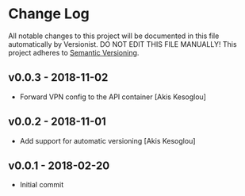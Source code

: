 # Change Log

All notable changes to this project will be documented in this file
automatically by Versionist. DO NOT EDIT THIS FILE MANUALLY!
This project adheres to [Semantic Versioning](http://semver.org/).

## v0.0.3 - 2018-11-02

* Forward VPN config to the API container [Akis Kesoglou]

## v0.0.2 - 2018-11-01

* Add support for automatic versioning [Akis Kesoglou]

## v0.0.1 - 2018-02-20

* Initial commit
